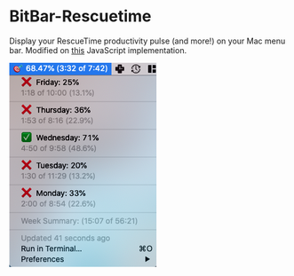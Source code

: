 # BitBar-Rescuetime

Display your RescueTime productivity pulse (and more!) on your Mac menu bar. Modified on [this](https://github.com/jckyeh/bitbar-rescuetime-plugin) JavaScript implementation.

![Bitbar](https://github.com/huang-xx/BitBar-Rescuetime/blob/master/Bitbar.png?raw=true)
